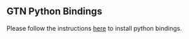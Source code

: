 ## GTN Python Bindings

Please follow the instructions [here](../../README.md#python-bindings) to install python bindings.

